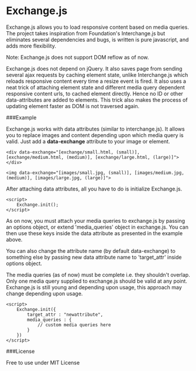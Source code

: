 Exchange.js
===========

Exchange.js allows you to load responsive content based on media queries. The project takes inspiration from Foundation's Interchange.js but eliminates several dependencies and bugs, is written is pure javascript, and adds more flexibility.

Note: Exchange.js does not support DOM reflow as of now.

Exchange.js does not depend on jQuery. It also saves page from sending several ajax requests by caching element state, unlike Interchange.js which reloads responsive content every time a resize event is fired. It also uses a neat trick of attaching element state and different media query dependent responsive content urls, to cached element directly. Hence no ID or other data-attributes are added to elements. This trick also makes the process of updating element faster as DOM is not traversed again. 

###Example

Exchange.js works with data attributes (similar to interchange.js). It allows you to replace images and content depending upon which media query is valid. Just add a **data-exchange** attribute to your image or element.

    <div data-exchange="[exchange/small.html, (small)], [exchange/medium.html, (medium)], [exchange/large.html, (large)]">
    </div>

    <img data-exchange="[images/small.jpg, (small)], [images/medium.jpg, (medium)], [images/large.jpg, (large)]">

After attaching data attributes, all you have to do is initialize Exchange.js.

    <script>
        Exchange.init();
    </script>

As on now, you must attach your media queries to exchange.js by passing an options object, or extend 'media_queries' object in exchange.js. You can then use these keys inside the data attribute as presented in the example above.

You can also change the attribute name (by default data-exchange) to something else by passing new data attribute name to 'target_attr' inside options object.

The media queries (as of now) must be complete i.e. they shouldn't overlap. Only one media query supplied to exchange.js should be valid at any point. Exchange.js is still young and depending upon usage, this approach may change depending upon usage.

    <script>
        Exchange.init({
            target_attr : "newattribute",
            media_queries : {
                // custom media queries here
            }
        })
    </script>

###License

Free to use under MIT License
